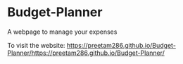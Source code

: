 # Budget-Planner
A webpage to manage your expenses

To visit the website: https://preetam286.github.io/Budget-Planner/https://preetam286.github.io/Budget-Planner/
